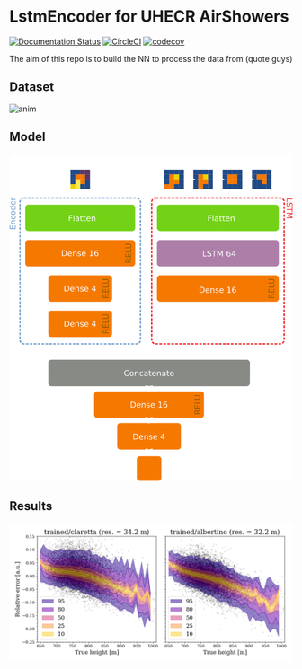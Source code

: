 # LstmEncoder for UHECR AirShowers
[![Documentation Status](https://readthedocs.org/projects/cmepda-proj/badge/?version=latest)](https://cmepda-proj.readthedocs.io/en/latest/?badge=latest)
[![CircleCI](https://dl.circleci.com/status-badge/img/gh/djanloo/cmepda/tree/master.svg?style=svg)](https://dl.circleci.com/status-badge/redirect/gh/djanloo/cmepda/tree/master)
[![codecov](https://codecov.io/gh/djanloo/cmepda/branch/master/graph/badge.svg?token=WEFVA6UBDS)](https://codecov.io/gh/djanloo/cmepda)

The aim of this repo is to build the NN to process the data from (quote guys)

## Dataset
![anim](https://user-images.githubusercontent.com/89815653/178476373-edabd8f9-fc83-4bde-a9a4-f9ba623c6d95.gif)

## Model
![model](assets/model_2.png)

## Results
![interp](assets/comparison.png) 
